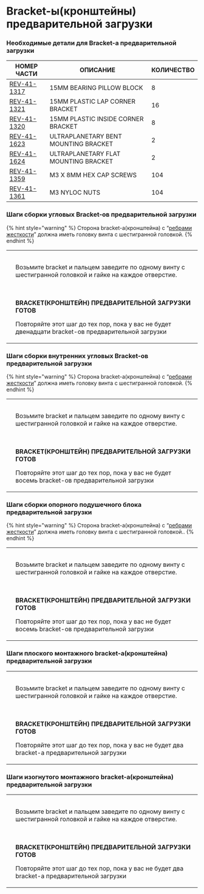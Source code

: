 # Bracket-ы(кронштейны) предварительной загрузки

### Необходимые детали для Bracket-a предварительной загрузки

| **НОМЕР ЧАСТИ**                                         | **ОПИСАНИЕ**                         | **КОЛИЧЕСТВО** |
| ------------------------------------------------------- | ------------------------------------ | -------------- |
| [REV-41-1317](https://www.revrobotics.com/rev-41-1317/) | 15MM BEARING PILLOW BLOCK            | 8              |
| [REV-41-1321](https://www.revrobotics.com/rev-41-1321/) | 15MM PLASTIC LAP CORNER BRACKET      | 16             |
| [REV-41-1320](https://www.revrobotics.com/rev-41-1320/) | 15MM PLASTIC INSIDE CORNER BRACKET   | 8              |
| [REV-41-1623](https://www.revrobotics.com/rev-41-1623/) | ULTRAPLANETARY BENT MOUNTING BRACKET | 2              |
| [REV-41-1624](https://www.revrobotics.com/rev-41-1624/) | ULTRAPLANETARY FLAT MOUNTING BRACKET | 2              |
| [REV-41-1359](https://www.revrobotics.com/rev-41-1359/) | M3 X 8MM HEX CAP SCREWS              | 104            |
| [REV-41-1361](https://www.revrobotics.com/rev-41-1361/) | M3 NYLOC NUTS                        | 104            |

### Шаги сборки угловых Bracket-ов предварительной загрузки

{% hint style="warning" %}
Сторона bracket-a(кронштейна) с “[ребрами жесткости](broken-reference)” должна иметь головку винта с шестигранной головкой.
{% endhint %}

|                                                                                                                                                                                                                                                                                                                  |                                                                                                                                                                                                       |
| ---------------------------------------------------------------------------------------------------------------------------------------------------------------------------------------------------------------------------------------------------------------------------------------------------------------- | ----------------------------------------------------------------------------------------------------------------------------------------------------------------------------------------------------- |
| <p>​</p><p><img src="https://2589213514-files.gitbook.io/~/files/v0/b/gitbook-legacy-files/o/assets%2F-M5yw0n8IneF5-9ybLjT%2F-MCJO2HP8-0d6P3fQ3Wa%2F-MCNx86EB_09X1vrmkWU%2FACD_Pre-Load%20Lap%20Corner.svg?alt=media&#x26;token=03832eed-6f36-4b96-997f-55a39b263f01" alt="" data-size="original"></p><p>​</p>   | Возьмите bracket и пальцем заведите по одному винту с шестигранной головкой и гайке на каждое отверстие.                                                                                              |
| <p>​</p><p><img src="https://2589213514-files.gitbook.io/~/files/v0/b/gitbook-legacy-files/o/assets%2F-M5yw0n8IneF5-9ybLjT%2F-MCJO2HP8-0d6P3fQ3Wa%2F-MCNxhkHT6UAqtnYuThm%2FACD_Pre-Loaded%20Lap%20Corner.svg?alt=media&#x26;token=a2268b66-7528-43aa-95de-f73c8924e618" alt="" data-size="original"></p><p>​</p> | <p><strong>BRACKET(КРОНШТЕЙН) ПРЕДВАРИТЕЛЬНОЙ ЗАГРУЗКИ ГОТОВ</strong></p><p>Повторяйте этот шаг до тех пор, пока у вас не будет двенадцати bracket-ов предварительной загрузки <strong></strong> </p> |

### Шаги сборки внутренних угловых Bracket-ов предварительной загрузки&#x20;

{% hint style="warning" %}
Сторона bracket-a(кронштейна) с “[ребрами жесткости](broken-reference)” должна иметь головку винта с шестигранной головкой.
{% endhint %}

|                                                                                                                                                                                                                                                                                                            |                                                                                                                                                                                                   |
| ---------------------------------------------------------------------------------------------------------------------------------------------------------------------------------------------------------------------------------------------------------------------------------------------------------- | ------------------------------------------------------------------------------------------------------------------------------------------------------------------------------------------------- |
| <p>​</p><p><img src="https://2589213514-files.gitbook.io/~/files/v0/b/gitbook-legacy-files/o/assets%2F-M5yw0n8IneF5-9ybLjT%2F-MCJO2HP8-0d6P3fQ3Wa%2F-MCNXpeKDlZTtYN5LK5J%2FACD_Pre-Load%20Corner.svg?alt=media&#x26;token=75e483e5-03c3-41de-931b-3b9982e779c1" alt="" data-size="original"></p><p>​</p>   | Возьмите bracket и пальцем заведите по одному винту с шестигранной головкой и гайке на каждое отверстие.                                                                                          |
| <p>​</p><p><img src="https://2589213514-files.gitbook.io/~/files/v0/b/gitbook-legacy-files/o/assets%2F-M5yw0n8IneF5-9ybLjT%2F-MCJO2HP8-0d6P3fQ3Wa%2F-MCNv_X2QEBoRk6yEPMW%2FACD_Pre-Loaded%20Corner.svg?alt=media&#x26;token=db3df393-dfbc-42aa-aa39-0d2195bcb3aa" alt="" data-size="original"></p><p>​</p> | <p><strong>BRACKET(КРОНШТЕЙН) ПРЕДВАРИТЕЛЬНОЙ ЗАГРУЗКИ ГОТОВ</strong></p><p>Повторяйте этот шаг до тех пор, пока у вас не будет восемь bracket-ов предварительной загрузки <strong></strong> </p> |

### Шаги сборки опорного подушечного блока предварительной загрузки&#x20;

{% hint style="warning" %}
Сторона bracket-a(кронштейна) с “[ребрами жесткости](broken-reference)” должна иметь головку винта с шестигранной головкой..
{% endhint %}

|                                                                                                                                                                                                                                                                                                                   |                                                                                                                                                                                                   |
| ----------------------------------------------------------------------------------------------------------------------------------------------------------------------------------------------------------------------------------------------------------------------------------------------------------------- | ------------------------------------------------------------------------------------------------------------------------------------------------------------------------------------------------- |
| <p>​</p><p><img src="https://2589213514-files.gitbook.io/~/files/v0/b/gitbook-legacy-files/o/assets%2F-M5yw0n8IneF5-9ybLjT%2F-MCJO2HP8-0d6P3fQ3Wa%2F-MCNzqXarvcRwKWKsQX8%2FACD_Pre-Load%20Pillow%20Block.svg?alt=media&#x26;token=cc672fd6-3a1b-43fe-baec-6f049ec9e55c" alt="" data-size="original"></p><p>​</p>  | Возьмите bracket и пальцем заведите по одному винту с шестигранной головкой и гайке на каждое отверстие.                                                                                          |
| <p>​</p><p><img src="https://2589213514-files.gitbook.io/~/files/v0/b/gitbook-legacy-files/o/assets%2F-M5yw0n8IneF5-9ybLjT%2F-MCEN1axcQC8Et-VSY2v%2F-MCENatOdPYdhkS1PbeR%2FACD_Preloaded%20Pillow%20Block.svg?alt=media&#x26;token=89e735da-4d12-43a5-b114-ad9dfb1eeb4d" alt="" data-size="original"></p><p>​</p> | <p><strong>BRACKET(КРОНШТЕЙН) ПРЕДВАРИТЕЛЬНОЙ ЗАГРУЗКИ ГОТОВ</strong></p><p>Повторяйте этот шаг до тех пор, пока у вас не будет восемь bracket-ов предварительной загрузки <strong></strong> </p> |

### Шаги плоского монтажного bracket-a(кронштейна) предварительной загрузки&#x20;

|                                                                                                                                                                                                                                                                                                                  |                                                                                                                                                                                               |
| ---------------------------------------------------------------------------------------------------------------------------------------------------------------------------------------------------------------------------------------------------------------------------------------------------------------- | --------------------------------------------------------------------------------------------------------------------------------------------------------------------------------------------- |
| <p>​</p><p><img src="https://2589213514-files.gitbook.io/~/files/v0/b/gitbook-legacy-files/o/assets%2F-M5yw0n8IneF5-9ybLjT%2F-MCEN1axcQC8Et-VSY2v%2F-MCENqBkbR1mX0qFn1GW%2FACD_Pre-Load%20Flat%20Motor.svg?alt=media&#x26;token=d7ebbad4-a4c2-4c84-b52e-d6d26757bad3" alt="" data-size="original"></p><p>​</p>   | Возьмите bracket и пальцем заведите по одному винту с шестигранной головкой и гайке на каждое отверстие.                                                                                      |
| <p>​</p><p><img src="https://2589213514-files.gitbook.io/~/files/v0/b/gitbook-legacy-files/o/assets%2F-M5yw0n8IneF5-9ybLjT%2F-MCEN1axcQC8Et-VSY2v%2F-MCENsl9WR9RnYAvFgi6%2FACD_Pre-Loaded%20Flat%20Motor.svg?alt=media&#x26;token=926ff103-e669-458f-88e4-9fb0c1a83827" alt="" data-size="original"></p><p>​</p> | <p><strong>BRACKET(КРОНШТЕЙН) ПРЕДВАРИТЕЛЬНОЙ ЗАГРУЗКИ ГОТОВ</strong></p><p>Повторяйте этот шаг до тех пор, пока у вас не будет два bracket-а предварительной загрузки <strong></strong> </p> |

### Шаги изогнутого монтажного bracket-a(кронштейна) предварительной загрузки &#x20;

|                                                                                                                                                                                                                                                                                                                  |                                                                                                                                                                                               |
| ---------------------------------------------------------------------------------------------------------------------------------------------------------------------------------------------------------------------------------------------------------------------------------------------------------------- | --------------------------------------------------------------------------------------------------------------------------------------------------------------------------------------------- |
| <p>​</p><p><img src="https://2589213514-files.gitbook.io/~/files/v0/b/gitbook-legacy-files/o/assets%2F-M5yw0n8IneF5-9ybLjT%2F-MCEN1axcQC8Et-VSY2v%2F-MCEO2r1N7zeTI_1F6VI%2FACD_Pre-Load%20Bent%20Motor.svg?alt=media&#x26;token=15a2bc94-c642-471e-9177-ad1fa9406280" alt="" data-size="original"></p><p>​</p>   | Возьмите bracket и пальцем заведите по одному винту с шестигранной головкой и гайке на каждое отверстие.                                                                                      |
| <p>​</p><p><img src="https://2589213514-files.gitbook.io/~/files/v0/b/gitbook-legacy-files/o/assets%2F-M5yw0n8IneF5-9ybLjT%2F-MCEN1axcQC8Et-VSY2v%2F-MCEO5TdZNg902z_x7Gz%2FACD_Pre-Loaded%20Bent%20Motor.svg?alt=media&#x26;token=2b74817c-2a8a-4586-b0cd-3956457ddff9" alt="" data-size="original"></p><p>​</p> | <p><strong>BRACKET(КРОНШТЕЙН) ПРЕДВАРИТЕЛЬНОЙ ЗАГРУЗКИ ГОТОВ</strong></p><p>Повторяйте этот шаг до тех пор, пока у вас не будет два bracket-а предварительной загрузки <strong></strong> </p> |
